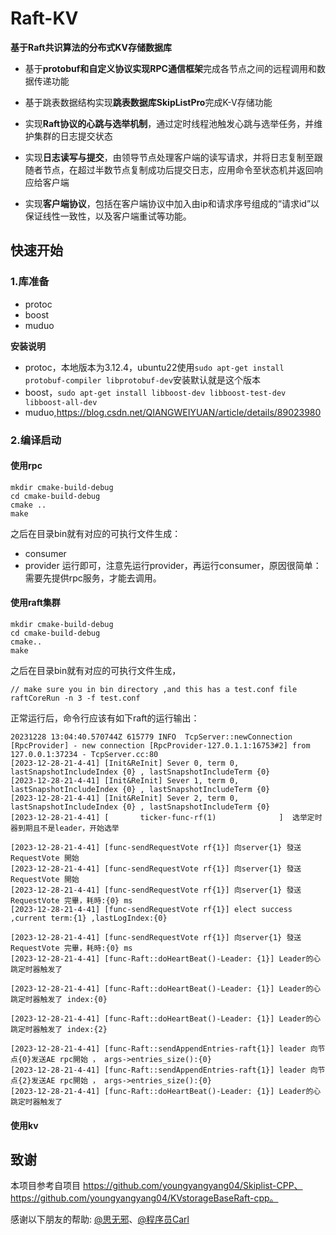 # Raft-KV

  **基于Raft共识算法的分布式KV存储数据库**

* 基于**protobuf和自定义协议实现RPC通信框架**完成各节点之间的远程调用和数据传递功能  

* 基于跳表数据结构实现**跳表数据库SkipListPro**完成K-V存储功能 

* 实现**Raft协议的心跳与选举机制**，通过定时线程池触发心跳与选举任务，并维护集群的日志提交状态  

* 实现**日志读写与提交**，由领导节点处理客户端的读写请求，并将日志复制至跟随者节点，在超过半数节点复制成功后提交日志，应用命令至状态机并返回响应给客户端  

* 实现**客户端协议**，包括在客户端协议中加入由ip和请求序号组成的“请求id”以保证线性一致性，以及客户端重试等功能。  

## 快速开始

### 1.库准备
- protoc
- boost
- muduo 

**安装说明**

- protoc，本地版本为3.12.4，ubuntu22使用`sudo apt-get install protobuf-compiler libprotobuf-dev`安装默认就是这个版本
- boost，`sudo apt-get install libboost-dev libboost-test-dev libboost-all-dev`
- muduo,https://blog.csdn.net/QIANGWEIYUAN/article/details/89023980

### 2.编译启动
#### 使用rpc
```
mkdir cmake-build-debug
cd cmake-build-debug
cmake ..
make
```
之后在目录bin就有对应的可执行文件生成：
- consumer
- provider
运行即可，注意先运行provider，再运行consumer，原因很简单：需要先提供rpc服务，才能去调用。

#### 使用raft集群
```
mkdir cmake-build-debug
cd cmake-build-debug
cmake..
make
```
之后在目录bin就有对应的可执行文件生成，
```
// make sure you in bin directory ,and this has a test.conf file
raftCoreRun -n 3 -f test.conf
```
正常运行后，命令行应该有如下raft的运行输出：
```
20231228 13:04:40.570744Z 615779 INFO  TcpServer::newConnection [RpcProvider] - new connection [RpcProvider-127.0.1.1:16753#2] from 127.0.0.1:37234 - TcpServer.cc:80
[2023-12-28-21-4-41] [Init&ReInit] Sever 0, term 0, lastSnapshotIncludeIndex {0} , lastSnapshotIncludeTerm {0}
[2023-12-28-21-4-41] [Init&ReInit] Sever 1, term 0, lastSnapshotIncludeIndex {0} , lastSnapshotIncludeTerm {0}
[2023-12-28-21-4-41] [Init&ReInit] Sever 2, term 0, lastSnapshotIncludeIndex {0} , lastSnapshotIncludeTerm {0}
[2023-12-28-21-4-41] [       ticker-func-rf(1)              ]  选举定时器到期且不是leader，开始选举

[2023-12-28-21-4-41] [func-sendRequestVote rf{1}] 向server{1} 發送 RequestVote 開始
[2023-12-28-21-4-41] [func-sendRequestVote rf{1}] 向server{1} 發送 RequestVote 開始
[2023-12-28-21-4-41] [func-sendRequestVote rf{1}] 向server{1} 發送 RequestVote 完畢，耗時:{0} ms
[2023-12-28-21-4-41] [func-sendRequestVote rf{1}] elect success  ,current term:{1} ,lastLogIndex:{0}

[2023-12-28-21-4-41] [func-sendRequestVote rf{1}] 向server{1} 發送 RequestVote 完畢，耗時:{0} ms
[2023-12-28-21-4-41] [func-Raft::doHeartBeat()-Leader: {1}] Leader的心跳定时器触发了

[2023-12-28-21-4-41] [func-Raft::doHeartBeat()-Leader: {1}] Leader的心跳定时器触发了 index:{0}

[2023-12-28-21-4-41] [func-Raft::doHeartBeat()-Leader: {1}] Leader的心跳定时器触发了 index:{2}

[2023-12-28-21-4-41] [func-Raft::sendAppendEntries-raft{1}] leader 向节点{0}发送AE rpc開始 ， args->entries_size():{0}
[2023-12-28-21-4-41] [func-Raft::sendAppendEntries-raft{1}] leader 向节点{2}发送AE rpc開始 ， args->entries_size():{0}
[2023-12-28-21-4-41] [func-Raft::doHeartBeat()-Leader: {1}] Leader的心跳定时器触发了
```

#### 使用kv
## 致谢

本项目参考自项目 https://github.com/youngyangyang04/Skiplist-CPP、https://github.com/youngyangyang04/KVstorageBaseRaft-cpp。

感谢以下朋友的帮助: [@思无邪](https://github.com/578223592)、[@程序员Carl](https://github.com/youngyangyang04)
